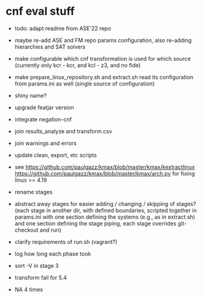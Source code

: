 # cnf eval stuff

* todo: adapt readme from ASE'22 repo
* maybe re-add ASE and FM repo params configuration, also re-adding hierarchies and SAT solvers
* make configurable which cnf transformation is used for which source (currently only kcr - kcr, and kcl - z3, and no fide)
* make prepare_linux_repository.sh and extract.sh read its configuration from params.ini as well (single source of configuration)
* shiny name?
* upgrade featjar version
* integrate negation-cnf
* join results_analyze and transform.csv
* join warnings and errors
* update clean, export, etc scripts
* see https://github.com/paulgazz/kmax/blob/master/kmax/kextractlinux https://github.com/paulgazz/kmax/blob/master/kmax/arch.py for fixing linux >= 4.19
* rename stages
* abstract away stages for easier adding / changing / skipping of stages? (each stage in another dir, with defined boundaries, scripted together in params.ini with one section defining the systems (e.g., as in extract.sh) and one section defining the stage piping, each stage overrides git-checkout and run)
* clarify requirements of run.sh (vagrant?)
* log how long each phase took


* sort -V in stage 3
* transform fail for 5.4
* NA 4 times
